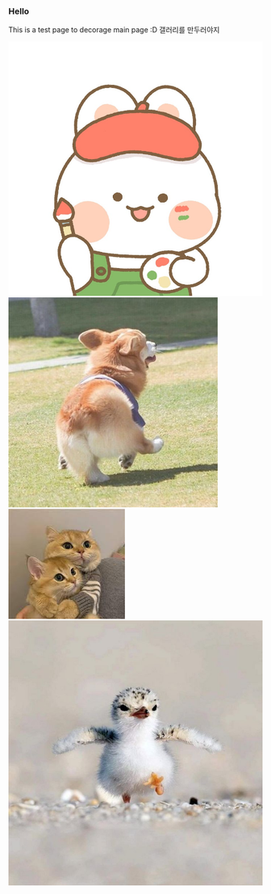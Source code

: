 ### Hello
This is a test page to decorage main page :D
갤러리를 만두러야지


![test1](/assets/test_image_1.jpg)
![test2](/assets/test_image_2.jfif)
![test3](/assets/test_image_3.jfif)
![test4](/assets/test_image_4.jpg)

